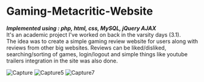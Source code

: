 # Gaming-Metacritic-Website
***Implemented using : php, html, css, MySQL, jQuery AJAX***<br>
It's an academic project I've worked on back in the varsity days (3.1). <br>
The idea was to create a simple gaming review website for users along with reviews from other big websites. 
Reviews can be liked/disliked, searching/sorting of games, login/logout and simple things like youtube trailers integration in the site was also done.<br>


![Capture](https://user-images.githubusercontent.com/54149153/73130373-5ad18380-4021-11ea-8ec7-e36baae08194.PNG)
![Capture5](https://user-images.githubusercontent.com/54149153/73130404-f19e4000-4021-11ea-9709-cfeaf994dab3.PNG)
![Capture7](https://user-images.githubusercontent.com/54149153/73130377-89e7f500-4021-11ea-8ee4-312e436af210.PNG)
